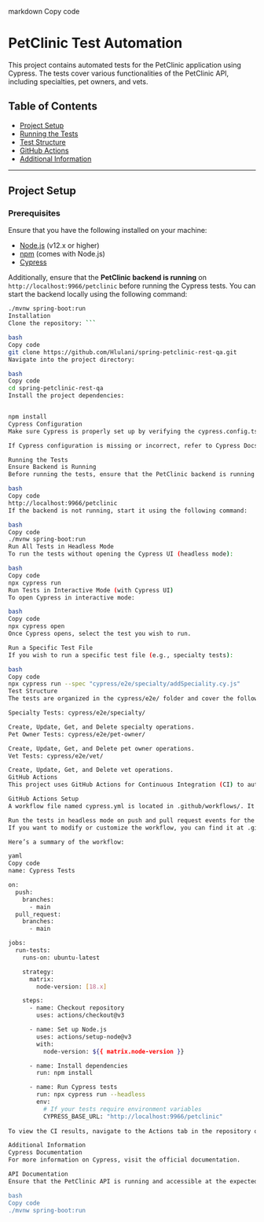 markdown
Copy code
# PetClinic Test Automation

This project contains automated tests for the PetClinic application using Cypress. The tests cover various functionalities of the PetClinic API, including specialties, pet owners, and vets.

## Table of Contents

- [Project Setup](#project-setup)
- [Running the Tests](#running-the-tests)
- [Test Structure](#test-structure)
- [GitHub Actions](#github-actions)
- [Additional Information](#additional-information)

---

## Project Setup

### Prerequisites

Ensure that you have the following installed on your machine:

- [Node.js](https://nodejs.org/) (v12.x or higher)
- [npm](https://www.npmjs.com/) (comes with Node.js)
- [Cypress](https://www.cypress.io/)

Additionally, ensure that the **PetClinic backend is running** on `http://localhost:9966/petclinic` before running the Cypress tests. You can start the backend locally using the following command:

```bash
./mvnw spring-boot:run
Installation
Clone the repository: ```

bash
Copy code
git clone https://github.com/Hlulani/spring-petclinic-rest-qa.git
Navigate into the project directory:

bash
Copy code
cd spring-petclinic-rest-qa
Install the project dependencies:


npm install
Cypress Configuration
Make sure Cypress is properly set up by verifying the cypress.config.ts file is in place and configured for your environment.

If Cypress configuration is missing or incorrect, refer to Cypress Docs for more details on setting up.

Running the Tests
Ensure Backend is Running
Before running the tests, ensure that the PetClinic backend is running on:

bash
Copy code
http://localhost:9966/petclinic
If the backend is not running, start it using the following command:

bash
Copy code
./mvnw spring-boot:run
Run All Tests in Headless Mode
To run the tests without opening the Cypress UI (headless mode):

bash
Copy code
npx cypress run
Run Tests in Interactive Mode (with Cypress UI)
To open Cypress in interactive mode:

bash
Copy code
npx cypress open
Once Cypress opens, select the test you wish to run.

Run a Specific Test File
If you wish to run a specific test file (e.g., specialty tests):

bash
Copy code
npx cypress run --spec "cypress/e2e/specialty/addSpeciality.cy.js"
Test Structure
The tests are organized in the cypress/e2e/ folder and cover the following features:

Specialty Tests: cypress/e2e/specialty/

Create, Update, Get, and Delete specialty operations.
Pet Owner Tests: cypress/e2e/pet-owner/

Create, Update, Get, and Delete pet owner operations.
Vet Tests: cypress/e2e/vet/

Create, Update, Get, and Delete vet operations.
GitHub Actions
This project uses GitHub Actions for Continuous Integration (CI) to automatically run the Cypress tests when code is pushed or pull requests are opened.

GitHub Actions Setup
A workflow file named cypress.yml is located in .github/workflows/. It is configured to:

Run the tests in headless mode on push and pull request events for the main branch.
If you want to modify or customize the workflow, you can find it at .github/workflows/cypress.yml.

Here’s a summary of the workflow:

yaml
Copy code
name: Cypress Tests

on:
  push:
    branches:
      - main
  pull_request:
    branches:
      - main

jobs:
  run-tests:
    runs-on: ubuntu-latest

    strategy:
      matrix:
        node-version: [18.x]

    steps:
      - name: Checkout repository
        uses: actions/checkout@v3

      - name: Set up Node.js
        uses: actions/setup-node@v3
        with:
          node-version: ${{ matrix.node-version }}

      - name: Install dependencies
        run: npm install

      - name: Run Cypress tests
        run: npx cypress run --headless
        env:
          # If your tests require environment variables
          CYPRESS_BASE_URL: "http://localhost:9966/petclinic"
          
To view the CI results, navigate to the Actions tab in the repository on GitHub.

Additional Information
Cypress Documentation
For more information on Cypress, visit the official documentation.

API Documentation
Ensure that the PetClinic API is running and accessible at the expected base URL http://localhost:9966/petclinic. If you're testing locally, make sure the server is running:

bash
Copy code
./mvnw spring-boot:run